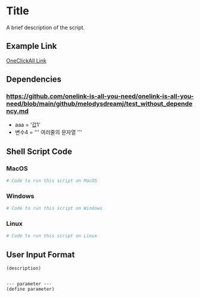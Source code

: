 # Title

A brief description of the script.

## Example Link

[OneClickAll Link](http://oneclickall.com/your-script)

## Dependencies
### https://github.com/onelink-is-all-you-need/onelink-is-all-you-need/blob/main/github/melodysdreamj/test_without_dependency.md
  - aaa = '값1'
  - 변수4 = '''
  여러줄의
  문자열
'''


## Shell Script Code

### MacOS
```bash
# Code to run this script on MacOS
```

### Windows
```powershell
# Code to run this script on Windows
```

### Linux
```bash
# Code to run this script on Linux
```

## User Input Format
```
(description)


--- parameter ---
(define parameter)
```
